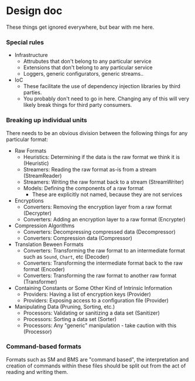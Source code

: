 # Design doc

These things get ignored everywhere, but bear with me here.

### Special rules

- Infrastructure
  - Attrubutes that don't belong to any particular service
  - Extensions that don't belong to any particular service
  - Loggers, generic configurators, generic streams..
- IoC
  - These facilitate the use of dependency injection libraries by
    third parties.
  - You probably don't need to go in here. Changing any of this
    will very likely break things for third party consumers.

### Breaking up individual units

There needs to be an obvious division between the following things for any
particular format:

- Raw Formats
  - Heuristics: Determining if the data is the raw format we think it is (Heuristic)
  - Streamers: Reading the raw format as-is from a stream (StreamReader)
  - Streamers: Writing the raw format back to a stream (StreamWriter)
  - Models: Defining the components of a raw format
    - These are explicitly not named, because they are not services
- Encryptions
  - Converters: Removing the encryption layer from a raw format (Decrypter)
  - Converters: Adding an encryption layer to a raw format (Encrypter)
- Compression Algorithms
  - Converters: Decompressing compressed data (Decompressor)
  - Converters: Compression data (Compressor)
- Translation Beween Formats
  - Converters: Transforming the raw format to an intermediate format such as `Sound`, `Chart`, etc (Decoder)
  - Converters: Transforming the intermediate format back to the raw format (Encoder)
  - Converters: Transforming the raw format to another raw format (Transformer)
- Containing Constants or Some Other Kind of Intrinsic Information
  - Providers: Having a list of encryption keys (Provider)
  - Providers: Exposing access to a configuration file (Provider)
- Manipulating Data (Pruning, Sorting, etc.)
  - Processors: Validating or sanitizing a data set (Sanitizer)
  - Processors: Sorting a data set (Sorter)
  - Processors: Any "generic" manipulation - take caution with this (Processor)

### Command-based formats

Formats such as SM and BMS are "command based", the interpretation and
creation of commands within these files should be split out from the act of
reading and writing them.

